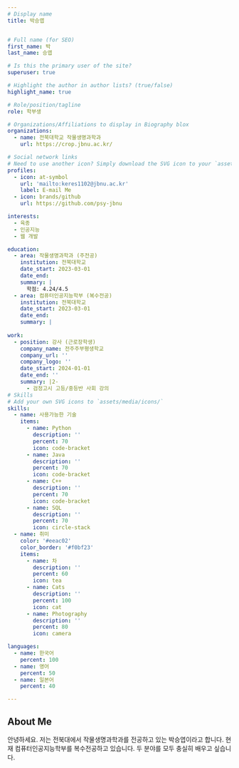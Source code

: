 ```yaml
---
# Display name
title: 박승엽


# Full name (for SEO)
first_name: 박
last_name: 승엽

# Is this the primary user of the site?
superuser: true

# Highlight the author in author lists? (true/false)
highlight_name: true

# Role/position/tagline
role: 학부생

# Organizations/Affiliations to display in Biography blox
organizations:
  - name: 전북대학교 작물생명과학과
    url: https://crop.jbnu.ac.kr/

# Social network links
# Need to use another icon? Simply download the SVG icon to your `assets/media/icons/` folder.
profiles:
  - icon: at-symbol
    url: 'mailto:keres1102@jbnu.ac.kr'
    label: E-mail Me
  - icon: brands/github
    url: https://github.com/psy-jbnu

interests:
  - 육종 
  - 인공지능
  - 웹 개발

education:
  - area: 작물생명과학과 (주전공)
    institution: 전북대학교
    date_start: 2023-03-01
    date_end: 
    summary: |
      학점: 4.24/4.5
  - area: 컴퓨터인공지능학부 (복수전공)
    institution: 전북대학교
    date_start: 2023-03-01
    date_end: 
    summary: |
    
work:
  - position: 강사 (근로장학생)
    company_name: 전주주부평생학교
    company_url: ''
    company_logo: ''
    date_start: 2024-01-01
    date_end: ''
    summary: |2-
      - 검정고시 고등/중등반 사회 강의
# Skills
# Add your own SVG icons to `assets/media/icons/`
skills:
  - name: 사용가능한 기술
    items:
      - name: Python
        description: ''
        percent: 70
        icon: code-bracket
      - name: Java
        description: ''
        percent: 70
        icon: code-bracket
      - name: C++
        description: ''
        percent: 70
        icon: code-bracket
      - name: SQL
        description: ''
        percent: 70
        icon: circle-stack
  - name: 취미
    color: '#eeac02'
    color_border: '#f0bf23'
    items:
      - name: 차
        description: ''
        percent: 60
        icon: tea
      - name: Cats
        description: ''
        percent: 100
        icon: cat
      - name: Photography
        description: ''
        percent: 80
        icon: camera

languages:
  - name: 한국어
    percent: 100
  - name: 영어
    percent: 50
  - name: 일본어
    percent: 40

---
```


## About Me

안녕하세요. 저는 전북대에서 작물생명과학과를 전공하고 있는 박승엽이라고 합니다. 현재 컴퓨터인공지능학부를 복수전공하고 있습니다. 두 분야를 모두 충실히 배우고 싶습니다. 
